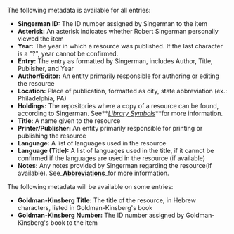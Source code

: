 
The following metadata is available for all entries:
<br/>

* **Singerman ID:** The ID number assigned by Singerman to the item
* **Asterisk:** An asterisk indicates whether Robert Singerman personally viewed the item
* **Year:** The year in which a resource was published. If the last character is a "?", year cannot be confirmed.
* **Entry:** The entry as formatted by Singerman, includes Author, Title, Publisher, and Year
* **Author/Editor:** An entity primarily responsible for authoring or editing the resource
* **Location:** Place of publication, formatted as city, state abbreviation (ex.: Philadelphia, PA)
* **Holdings:** The repositories where a copy of a resource can be found, according to Singerman. See**[_Library Symbols_](https://singermanja2.exhibits.library.upenn.edu/using-ja2#librarysymbols)**for more information.
* **Title:** A name given to the resource
* **Printer/Publisher:** An entity primarily responsible for printing or publishing the resource
* **Language:** A list of languages used in the resource
* **Language (Title):** A list of languages used in the title, if it cannot be confirmed if the languages are used in the resource (if available)
* **Notes:** Any notes provided by Singerman regarding the resource(if available). See_**[Abbreviations]()**_for more information.

The following metadata will be available on some entries:


* **Goldman-Kinsberg Title:** The title of the resource, in Hebrew characters, listed in Goldman-Kinsberg's book
* **Goldman-Kinsberg Number:** The ID number assigned by Goldman-Kinsberg's book to the item
 


